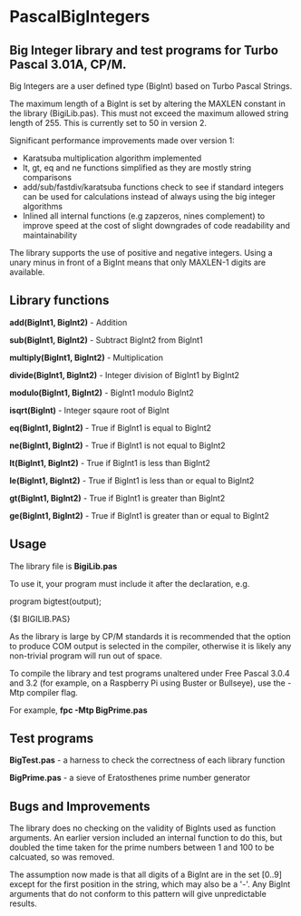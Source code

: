 # PascalBigIntegers
## Big Integer library and test programs for Turbo Pascal 3.01A, CP/M.

Big Integers are a user defined type (BigInt) based on Turbo Pascal Strings.

The maximum length of a BigInt is set by altering the MAXLEN
constant in the library (BigiLib.pas). This must not exceed the maximum
allowed string length of 255. This is currently set to 50 in version 2.

Significant performance improvements made over version 1:

  - Karatsuba multiplication algorithm implemented
  - lt, gt, eq and ne functions simplified as they are mostly string comparisons
  - add/sub/fastdiv/karatsuba functions check to see if standard integers can be
    used for calculations instead of always using the big integer algorithms
  - Inlined all internal functions (e.g zapzeros, nines complement) to improve speed
    at the cost of slight downgrades of code readability and maintainability

The library supports the use of positive and negative integers. Using a
unary minus in front of a BigInt means that only MAXLEN-1 digits are available.

## Library functions

**add(BigInt1, BigInt2)** - Addition

**sub(BigInt1, BigInt2)** - Subtract BigInt2 from BigInt1

**multiply(BigInt1, BigInt2)** - Multiplication

**divide(BigInt1, BigInt2)** - Integer division of BigInt1 by BigInt2

**modulo(BigInt1, BigInt2)** - BigInt1 modulo BigInt2

**isqrt(BigInt)** - Integer sqaure root of BigInt

**eq(BigInt1, BigInt2)** - True if BigInt1 is equal to BigInt2

**ne(BigInt1, BigInt2)** - True if BigInt1 is not equal to BigInt2

**lt(BigInt1, BigInt2)** - True if BigInt1 is less than BigInt2

**le(BigInt1, BigInt2)** - True if BigInt1 is less than or equal to BigInt2

**gt(BigInt1, BigInt2)** - True if BigInt1 is greater than BigInt2

**ge(BigInt1, BigInt2)** - True if BigInt1 is greater than or equal to BigInt2

## Usage

The library file is **BigiLib.pas** 

To use it, your program must include it after the declaration, e.g.

program bigtest(output);

{$I BIGILIB.PAS}

As the library is large by CP/M standards it is recommended that the option to produce COM
output is selected in the compiler, otherwise it is likely any non-trivial program will 
run out of space.

To compile the library and test programs unaltered under Free Pascal 3.0.4 and 3.2 (for example, on
a Raspberry Pi using Buster or Bullseye), use the -Mtp compiler flag.

For example, **fpc -Mtp BigPrime.pas** 

## Test programs

**BigTest.pas** - a harness to check the correctness of each library function

**BigPrime.pas** - a sieve of Eratosthenes prime number generator

## Bugs and Improvements

The library does no checking on the validity of BigInts used as function arguments. An
earlier version included an internal function to do this, but doubled the time taken for
the prime numbers between 1 and 100 to be calcuated, so was removed. 

The assumption now made is that all digits of a BigInt are in the set [0..9] except for the 
first position in the string, which may also be a '-'. Any BigInt arguments that do not conform
to this pattern will give unpredictable results.

